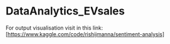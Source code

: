 # DataAnalytics_EVsales

For output visualisation visit in this link:
[https://www.kaggle.com/code/rishijmanna/sentiment-analysis]
